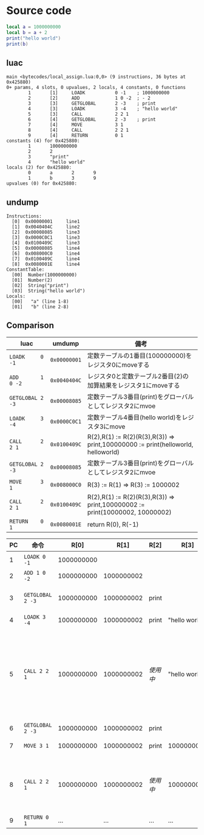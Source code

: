 # Source code
```lua
local a = 1000000000
local b = a + 2
print("hello world")
print(b)
```

## luac
```
main <bytecodes/local_assign.lua:0,0> (9 instructions, 36 bytes at 0x425880)
0+ params, 4 slots, 0 upvalues, 2 locals, 4 constants, 0 functions
        1       [1]     LOADK           0 -1    ; 1000000000
        2       [2]     ADD             1 0 -2  ; - 2
        3       [3]     GETGLOBAL       2 -3    ; print
        4       [3]     LOADK           3 -4    ; "hello world"
        5       [3]     CALL            2 2 1
        6       [4]     GETGLOBAL       2 -3    ; print
        7       [4]     MOVE            3 1
        8       [4]     CALL            2 2 1
        9       [4]     RETURN          0 1
constants (4) for 0x425880:
        1       1000000000
        2       2
        3       "print"
        4       "hello world"
locals (2) for 0x425880:
        0       a       2       9
        1       b       3       9
upvalues (0) for 0x425880:
```

## undump
```
Instructions:
  [0]  0x00000001     line1
  [1]  0x0040404C     line2
  [2]  0x00008085     line3
  [3]  0x0000C0C1     line3
  [4]  0x0100409C     line3
  [5]  0x00008085     line4
  [6]  0x008000C0     line4
  [7]  0x0100409C     line4
  [8]  0x0080001E     line4
ConstantTable:
  [00]  Number(1000000000)
  [01]  Number(2)
  [02]  String("print")
  [03]  String("hello world")
Locals:
  [00]   "a" (line 1-8)
  [01]   "b" (line 2-8)
```

## Comparison

| luac               | umdump       | 備考                                                                             |
| ---------------    | ---------    | --------                                                                         |
| `LOADK     0 -1`   | `0x00000001` | 定数テーブルの1番目(100000000)をレジスタ0にmoveする                              |
| `ADD       1 0 -2` | `0x0040404C` | レジスタ0と定数テーブル2番目(2)の加算結果をレジスタ1にmoveする                   |
| `GETGLOBAL 2 -3`   | `0x00008085` | 定数テーブル3番目(print)をグローバルとしてレジスタ2にmvoe                        |
| `LOADK     3 -4`   | `0x0000C0C1` | 定数テーブル4番目(hello world)をレジスタ3にmove                                  |
| `CALL      2 2 1`  | `0x0100409C` | R(2),R(1) := R(2)(R(3),R(3)) => print,100000000 := print(helloworld, helloworld) |
| `GETGLOBAL 2 -3`   | `0x00008085` | 定数テーブル3番目(print)をグローバルとしてレジスタ2にmvoe                        |
| `MOVE      3 1`    | `0x008000C0` | R(3) := R(1) => R(3) := 1000002|
| `CALL      2 2 1`  | `0x0100409C` | R(2),R(1) := R(2)(R(3),R(3)) => print,100000002 := print(10000002, 10000002) |
  `RETURN    0 1`  | `0x0080001E` | return R(0), R(-1) |

| PC | 命令             | R\[0]      | R\[1]      | R\[2]    | R\[3]         | 説明                                                                                                                       |
| -- | ---------------- | ---------- | ---------- | -----    | ------------- | -----------------------------------------------------------------------------------                                        |
| 1  | `LOADK 0 -1`     | 1000000000 |            |          |               | a = 1000000000                                                                                                             |
| 2  | `ADD 1 0 -2`     | 1000000000 | 1000000002 |          |               | b = a + 2                                                                                                                  |
| 3  | `GETGLOBAL 2 -3` | 1000000000 | 1000000002 | print    |               | グローバルから関数 print を取る                                                                                            |
| 4  | `LOADK 3 -4`     | 1000000000 | 1000000002 | print    | "hello world" | 引数準備                                                                                                                   |
| 5  | `CALL 2 2 1`     | 1000000000 | 1000000002 | *使用中* | "hello world" | CALL: R\[2] が関数、R\[3] が引数。この範囲を使って print(R\[3]) を実行。終了後、戻り値なしなので R\[2],R\[3] は未定義扱い |
| 6  | `GETGLOBAL 2 -3` | 1000000000 | 1000000002 | print    |               | print を再取得                                                                                                             |
| 7  | `MOVE 3 1`       | 1000000000 | 1000000002 | print    | 1000000002    | b を引数レジスタへ移動                                                                                                     |
| 8  | `CALL 2 2 1`     | 1000000000 | 1000000002 | *使用中* | 1000000002    | CALL: R\[2] が関数、R\[3] が引数。print(R\[3]) 実行。戻り値なし                                                            |
| 9  | `RETURN 0 1`     | …          | …          | …        | …             | 関数終了                                                                                                                   |

